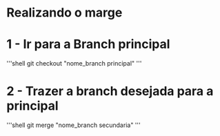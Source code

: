 # Realizando o marge

# 1 - Ir para a Branch principal 

'''shell
git checkout "nome_branch principal"
'''

# 2 - Trazer a branch desejada para a principal
'''shell
git merge "nome_branch secundaria"
'''